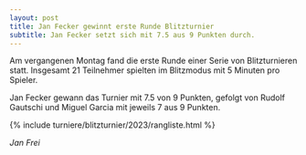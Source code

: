 ```yaml
---
layout: post
title: Jan Fecker gewinnt erste Runde Blitzturnier
subtitle: Jan Fecker setzt sich mit 7.5 aus 9 Punkten durch.
---
```


Am vergangenen Montag fand die erste Runde einer Serie von Blitzturnieren statt. Insgesamt 21 Teilnehmer spielten im Blitzmodus mit 5 Minuten pro Spieler.

Jan Fecker gewann das Turnier mit 7.5 von 9 Punkten, gefolgt von Rudolf Gautschi und Miguel Garcia mit jeweils 7 aus 9 Punkten.

{% include turniere/blitzturnier/2023/rangliste.html %}

_Jan Frei_
